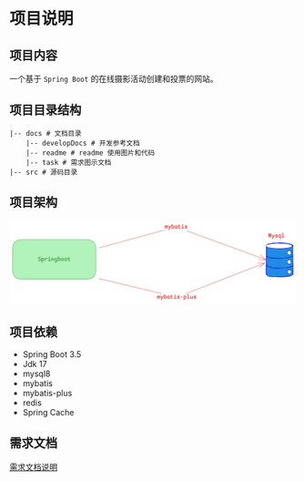 # 项目说明

## 项目内容
一个基于 `Spring Boot` 的在线摄影活动创建和投票的网站。

## 项目目录结构
```text
|-- docs # 文档目录
    |-- developDocs # 开发参考文档
    |-- readme # readme 使用图片和代码
    |-- task # 需求图示文档
|-- src # 源码目录
```

## 项目架构

![img.png](docs/readme/excalidraw/images/后端框架结构图.png)

## 项目依赖
* Spring Boot 3.5
* Jdk 17
* mysql8
* mybatis
* mybatis-plus
* redis
* Spring Cache

## 需求文档

[需求文档说明](docs/task/requirements/需求文档.md)
